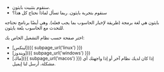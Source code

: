 
* سنقوم بتثبيت بايثون.
* سنقوم بتجربة بايثون.
ربما تسأل لماذا نحتاج كل هذا؟

بايثون هي لغة برمجة (طريقة لإخبار الحاسوب بما يجب فعله). وهي أيضًا برنامج نحتاجه للتحدث مع الحاسوب بلغة بايثون.

اختر صفحة حسب نظام التشغيل الخاص بك:

* [لينكس]({{ subpage_url('linux') }})
* [ويندوز]({{ subpage_url('windows') }})
* [ماك]({{ subpage_url('macos') }})
إذا كان لديك نظام آخر أو إذا واجهتك أي مشكلة، أرسل لنا إيميل.

